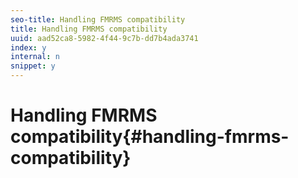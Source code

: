 ```yaml
---
seo-title: Handling FMRMS compatibility
title: Handling FMRMS compatibility
uuid: aad52ca8-5982-4f44-9c7b-dd7b4ada3741
index: y
internal: n
snippet: y
---
```


# Handling FMRMS compatibility{#handling-fmrms-compatibility}

